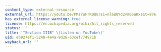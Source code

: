 ```yaml
---
content_type: external-resource
external_url: https://youtu.be/PMsYuFrKUQ8?si=nl6BUYd2vm66aKxs&t=976
has_external_license_warning: true
license: https://en.wikipedia.org/wiki/All_rights_reserved
status: ''
title: '"Section IIIB" \[Listen on YouTube\]'
uid: eb927ef1-5249-4e4a-9d26-63cef774971b
wayback_url: ''
---
```

